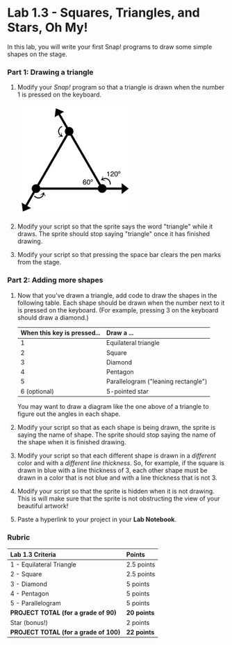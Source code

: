 # Lab 1.3 - Squares, Triangles, and Stars, Oh My!

In this lab, you will write your first Snap! programs to draw some simple shapes on the stage.

### Part 1: Drawing a triangle

1. Modify your _Snap!_ program so that a triangle is drawn when the number 1 is pressed on the keyboard.

   [![Angles of a triangle diagram](https://github.com/TEALSK12/introduction-to-computer-science/raw/master/images/equilateral_triangle.png)](https://github.com/TEALSK12/introduction-to-computer-science/blob/master/images/equilateral_triangle.png)

2. Modify your script so that the sprite says the word "triangle" while it draws. The sprite should stop saying "triangle" once it has finished drawing.
3. Modify your script so that pressing the space bar clears the pen marks from the stage.

### Part 2: Adding more shapes

1. Now that you've drawn a triangle, add code to draw the shapes in the following table. Each shape should be drawn when the number next to it is pressed on the keyboard. \(For example, pressing 3 on the keyboard should draw a diamond.\)

   | When this key is pressed... | Draw a ... |
   | :--- | :--- |
   | 1 | Equilateral triangle |
   | 2 | Square |
   | 3 | Diamond |
   | 4 | Pentagon |
   | 5 | Parallelogram \("leaning rectangle"\) |
   | 6 \(optional\) | 5-pointed star |

   You may want to draw a diagram like the one above of a triangle to figure out the angles in each shape.

2. Modify your script so that as each shape is being drawn, the sprite is saying the name of shape. The sprite should stop saying the name of the shape when it is finished drawing.
3. Modify your script so that each different shape is drawn in a _different_ color and with a _different line thickness_. So, for example, if the square is drawn in blue with a line thickness of 3, each other shape must be drawn in a color that is not blue and with a line thickness that is not 3.
4. Modify your script so that the sprite is hidden when it is not drawing. This is will make sure that the sprite is not obstructing the view of your beautiful artwork!
5. Paste a hyperlink to your project in your **Lab Notebook**.

### Rubric

| **Lab 1.3 Criteria** | Points |
| :--- | :--- |
| 1 - Equilateral Triangle | 2.5 points |
| 2 - Square | 2.5 points |
| 3 - Diamond | 5 points |
| 4 - Pentagon | 5 points |
| 5 - Parallelogram | 5 points |
| **PROJECT TOTAL \(for a grade of 90\)** | **20 points** |
| Star \(bonus!\) | 2 points |
| **PROJECT TOTAL \(for a grade of 100\)** | **22 points** |



